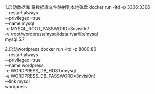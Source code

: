 1.启动数据库
将数据库文件映射到本地磁盘
docker run -itd -p 3306:3306   \
--restart always   \
--privileged=true   \
--name mysql   \
-e MYSQL_ROOT_PASSWORD=3nvisi0n!   \
-v /root/wordpress/mysql/data:/var/lib/mysql  \
mysql:5.7


2.启动wordpress
docker run -itd -p 8080:80  \
--restart always   \
--privileged=true   \
--name wordpress   \
-e WORDPRESS_DB_HOST=mysql   \
-e WORDPRESS_DB_PASSWORD=3nvisi0n! \
--link mysql \
wordpress
